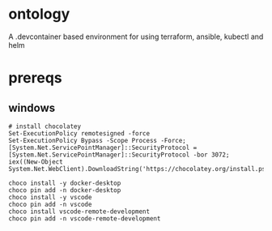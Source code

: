 # ontology
A .devcontainer based environment for using terraform, ansible, kubectl and helm

# prereqs
## windows
```
# install chocolatey
Set-ExecutionPolicy remotesigned -force  
Set-ExecutionPolicy Bypass -Scope Process -Force; [System.Net.ServicePointManager]::SecurityProtocol = [System.Net.ServicePointManager]::SecurityProtocol -bor 3072;
iex((New-Object System.Net.WebClient).DownloadString('https://chocolatey.org/install.ps1'))  

choco install -y docker-desktop
choco pin add -n docker-desktop
choco install -y vscode
choco pin add -n vscode
choco install vscode-remote-development
choco pin add -n vscode-remote-development
```
